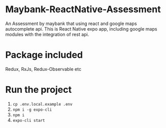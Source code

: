 # Maybank-ReactNative-Assessment

An Assessment by maybank that using react and google maps autocomplete api. 
This is React Native expo app, including google maps modules with the integration of rest api.

# Package included
Redux, RxJs, Redux-Observable etc

# Run the project
1) `cp .env.local.example .env`
2) `npm i -g expo-cli `
3) `npm i`
4) `expo-cli start`
